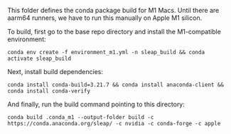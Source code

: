 This folder defines the conda package build for M1 Macs. Until there are aarm64 runners, we have to run this manually on Apple M1 silicon.

To build, first go to the base repo directory and install the M1-compatible environment:
```
conda env create -f environment_m1.yml -n sleap_build && conda activate sleap_build
```

Next, install build dependencies:
```
conda install conda-build=3.21.7 && conda install anaconda-client && conda install conda-verify
```

And finally, run the build command pointing to this directory:
```
conda build .conda_m1 --output-folder build -c https://conda.anaconda.org/sleap/ -c nvidia -c conda-forge -c apple
```